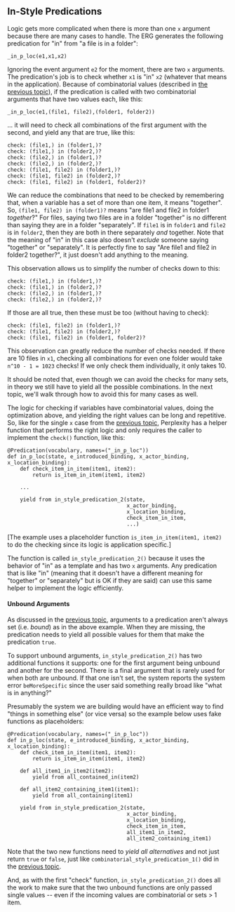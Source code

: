 ## In-Style Predications
Logic gets more complicated when there is more than one `x` argument because there are many cases to handle. The ERG generates the following predication for "in" from "a file is in a folder":

~~~
_in_p_loc(e1,x1,x2)
~~~
Ignoring the event argument `e2` for the moment, there are two `x` arguments. The predication's job is to check whether `x1` is "in" `x2` (whatever that means in the application). Because of combinatorial values (described in [the previous topic](pxHowTo020ImplementAPredication#combinatorial-variables)), if the predication is called with two combinatorial arguments that have two values each, like this:

~~~
_in_p_loc(e1,(file1, file2),(folder1, folder2))
~~~

... it will need to check all combinations of the first argument with the second, and yield any that are true, like this:

~~~
check: (file1,) in (folder1,)?
check: (file1,) in (folder2,)?
check: (file2,) in (folder1,)?
check: (file2,) in (folder2,)?
check: (file1, file2) in (folder1,)?
check: (file1, file2) in (folder2,)?
check: (file1, file2) in (folder1, folder2)?
~~~
We can reduce the combinations that need to be checked by remembering that, when a variable has a set of more than one item, it means "together".  So, `(file1, file2) in (folder1)?` means "are file1 and file2 in folder1 *together*?" For files, saying two files are in a folder "together" is no different than saying they are in a folder "separately". If `file1` is in `folder1` and `file2` is in `folder2`, then they are both in there separately *and* together. Note that the meaning of "in" in this case also doesn't *exclude* someone saying "together" or "separately". It is perfectly fine to say "Are file1 and file2 in folder2 together?", it just doesn't add anything to the meaning.

This observation allows us to simplify the number of checks down to this:

~~~
check: (file1,) in (folder1,)?
check: (file1,) in (folder2,)?
check: (file2,) in (folder1,)?
check: (file2,) in (folder2,)?
~~~

If those are all true, then these must be too (without having to check):

~~~
check: (file1, file2) in (folder1,)?
check: (file1, file2) in (folder2,)?
check: (file1, file2) in (folder1, folder2)?
~~~

This observation can greatly reduce the number of checks needed. If there are 10 files in `x1`, checking all combinations for even one folder would take `n^10 - 1 = 1023` checks! If we only check them individually, it only takes 10.

It should be noted that, even though we can avoid the checks for many sets, in theory we still have to yield all the possible combinations. In the next topic, we'll walk through how to avoid this for many cases as well.

The logic for checking if variables have combinatorial values, doing the optimization above, and yielding the right values can be long and repetitive. So, like for the single `x` case from the [previous topic](pxHowTo020ImplementAPredication), Perplexity has a helper function that performs the right logic and only requires the caller to implement the `check()` function, like this:

~~~
@Predication(vocabulary, names=("_in_p_loc"))
def in_p_loc(state, e_introduced_binding, x_actor_binding, x_location_binding):
    def check_item_in_item(item1, item2):
        return is_item_in_item(item1, item2)
    
    ...

    yield from in_style_predication_2(state, 
                                      x_actor_binding, 
                                      x_location_binding, 
                                      check_item_in_item, 
                                      ...)
~~~

[The example uses a placeholder function `is_item_in_item(item1, item2)` to do the checking since its logic is application specific.]

The function is called `in_style_predication_2()` because it uses the behavior of "in" as a template and has two `x` arguments.  Any predication that is like "in" (meaning that it doesn't have a different meaning for "together" or "separately" but is OK if they are said) can use this same helper to implement the logic efficiently.

#### Unbound Arguments
As discussed in the [previous topic](pxHowTo020ImplementAPredication), arguments to a predication aren't always set (i.e. *bound*) as in the above example. When they are missing, the predication needs to yield all possible values for them that make the predication `true`.  

To support unbound arguments, `in_style_predication_2()` has two additional functions it supports: one for the first argument being unbound and another for the second. There is a final argument that is rarely used for when both are unbound. If that one isn't set, the system reports the system error `beMoreSpecific` since the user said something really broad like "what is in anything?"

Presumably the system we are building would have an efficient way to find "things in something else" (or vice versa) so the example below uses fake functions as placeholders:

~~~
@Predication(vocabulary, names=("_in_p_loc"))
def in_p_loc(state, e_introduced_binding, x_actor_binding, x_location_binding):
    def check_item_in_item(item1, item2):
        return is_item_in_item(item1, item2)
    
    def all_item1_in_item2(item2):
        yield from all_contained_in(item2)

    def all_item2_containing_item1(item1):
        yield from all_containing(item1)

    yield from in_style_predication_2(state, 
                                      x_actor_binding, 
                                      x_location_binding, 
                                      check_item_in_item, 
                                      all_item1_in_item2, 
                                      all_item2_containing_item1)
~~~

Note that the two new functions need to *yield all alternatives* and not just return `true` or `false`, just like `combinatorial_style_predication_1()` did in the [previous topic](./pxHowTo020ImplementAPredication).

And, as with the first "check" function, `in_style_predication_2()` does all the work to make sure that the two unbound functions are only passed single values -- even if the incoming values are combinatorial or sets > 1 item.  
